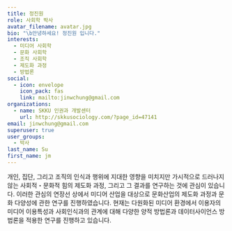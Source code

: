 ```yaml
---
title: 정진원
role: 사회학 박사
avatar_filename: avatar.jpg
bio: "\b안녕하세요! 정진원 입니다."
interests:
  - 미디어 사회학
  - 문화 사회학
  - 조직 사회학
  - 제도화 과정
  - 방법론
social:
  - icon: envelope
    icon_pack: fas
    link: mailto:jinwchung@gmail.com
organizations:
  - name: SKKU 인권과 개발센터
    url: http://skkusociology.com/?page_id=47141
email: jinwchung@gmail.com
superuser: true
user_groups:
  - 박사
last_name: Su
first_name: jm
---
```

개인, 집단, 그리고 조직의 인식과 행위에 지대한 영향을 미치지만 가시적으로 드러나지 않는 사회적・문화적 힘의 제도화 과정, 그리고 그 결과를 연구하는 것에 관심이 있습니다. 이러한 관심의 연장선 상에서 미디어 산업을 대상으로 문화산업의 제도화 과정과 문화 다양성에 관한 연구를 진행하였습니다. 현재는 다원화된 미디어 환경에서 이용자의 미디어 이용특성과 사회인식과의 관계에 대해 다양한 양적 방법론과 데이터사이언스 방법론을 적용한 연구를 진행하고 있습니다.
